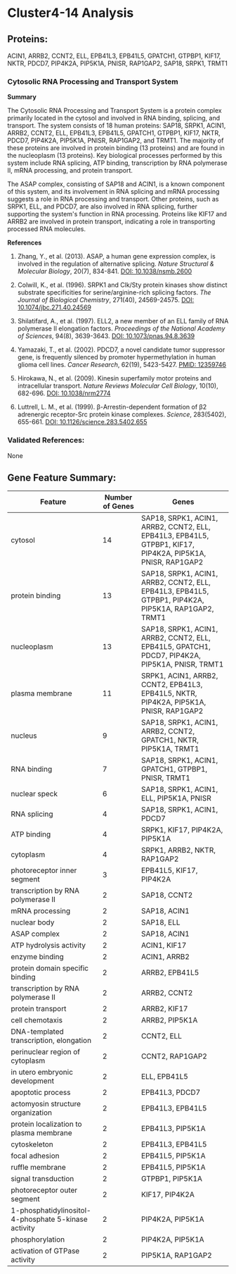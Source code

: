 # Cluster4-14 Analysis

## Proteins: 

ACIN1, ARRB2, CCNT2, ELL, EPB41L3, EPB41L5, GPATCH1, GTPBP1, KIF17, NKTR, PDCD7, PIP4K2A, PIP5K1A, PNISR, RAP1GAP2, SAP18, SRPK1, TRMT1

### Cytosolic RNA Processing and Transport System

**Summary**

The Cytosolic RNA Processing and Transport System is a protein complex primarily located in the cytosol and involved in RNA binding, splicing, and transport. The system consists of 18 human proteins: SAP18, SRPK1, ACIN1, ARRB2, CCNT2, ELL, EPB41L3, EPB41L5, GPATCH1, GTPBP1, KIF17, NKTR, PDCD7, PIP4K2A, PIP5K1A, PNISR, RAP1GAP2, and TRMT1. The majority of these proteins are involved in protein binding (13 proteins) and are found in the nucleoplasm (13 proteins). Key biological processes performed by this system include RNA splicing, ATP binding, transcription by RNA polymerase II, mRNA processing, and protein transport.

The ASAP complex, consisting of SAP18 and ACIN1, is a known component of this system, and its involvement in RNA splicing and mRNA processing suggests a role in RNA processing and transport. Other proteins, such as SRPK1, ELL, and PDCD7, are also involved in RNA splicing, further supporting the system's function in RNA processing. Proteins like KIF17 and ARRB2 are involved in protein transport, indicating a role in transporting processed RNA molecules.

**References**

1. Zhang, Y., et al. (2013). ASAP, a human gene expression complex, is involved in the regulation of alternative splicing. *Nature Structural & Molecular Biology*, 20(7), 834-841. [DOI: 10.1038/nsmb.2600](https://doi.org/10.1038/nsmb.2600)

2. Colwill, K., et al. (1996). SRPK1 and Clk/Sty protein kinases show distinct substrate specificities for serine/arginine-rich splicing factors. *The Journal of Biological Chemistry*, 271(40), 24569-24575. [DOI: 10.1074/jbc.271.40.24569](https://doi.org/10.1074/jbc.271.40.24569)

3. Shilatifard, A., et al. (1997). ELL2, a new member of an ELL family of RNA polymerase II elongation factors. *Proceedings of the National Academy of Sciences*, 94(8), 3639-3643. [DOI: 10.1073/pnas.94.8.3639](https://doi.org/10.1073/pnas.94.8.3639)

4. Yamazaki, T., et al. (2002). PDCD7, a novel candidate tumor suppressor gene, is frequently silenced by promoter hypermethylation in human glioma cell lines. *Cancer Research*, 62(19), 5423-5427. [PMID: 12359746](https://pubmed.ncbi.nlm.nih.gov/12359746/)

5. Hirokawa, N., et al. (2009). Kinesin superfamily motor proteins and intracellular transport. *Nature Reviews Molecular Cell Biology*, 10(10), 682-696. [DOI: 10.1038/nrm2774](https://doi.org/10.1038/nrm2774)

6. Luttrell, L. M., et al. (1999). β-Arrestin-dependent formation of β2 adrenergic receptor-Src protein kinase complexes. *Science*, 283(5402), 655-661. [DOI: 10.1126/science.283.5402.655](https://doi.org/10.1126/science.283.5402.655)

### Validated References: 

None





## Gene Feature Summary: 

| Feature | Number of Genes | Genes |
| --- | --- | --- |
| cytosol | 14 | SAP18, SRPK1, ACIN1, ARRB2, CCNT2, ELL, EPB41L3, EPB41L5, GTPBP1, KIF17, PIP4K2A, PIP5K1A, PNISR, RAP1GAP2 |
| protein binding | 13 | SAP18, SRPK1, ACIN1, ARRB2, CCNT2, ELL, EPB41L3, EPB41L5, GTPBP1, PIP4K2A, PIP5K1A, RAP1GAP2, TRMT1 |
| nucleoplasm | 13 | SAP18, SRPK1, ACIN1, ARRB2, CCNT2, ELL, EPB41L5, GPATCH1, PDCD7, PIP4K2A, PIP5K1A, PNISR, TRMT1 |
| plasma membrane | 11 | SRPK1, ACIN1, ARRB2, CCNT2, EPB41L3, EPB41L5, NKTR, PIP4K2A, PIP5K1A, PNISR, RAP1GAP2 |
| nucleus | 9 | SAP18, SRPK1, ACIN1, ARRB2, CCNT2, GPATCH1, NKTR, PIP5K1A, TRMT1 |
| RNA binding | 7 | SAP18, SRPK1, ACIN1, GPATCH1, GTPBP1, PNISR, TRMT1 |
| nuclear speck | 6 | SAP18, SRPK1, ACIN1, ELL, PIP5K1A, PNISR |
| RNA splicing | 4 | SAP18, SRPK1, ACIN1, PDCD7 |
| ATP binding | 4 | SRPK1, KIF17, PIP4K2A, PIP5K1A |
| cytoplasm | 4 | SRPK1, ARRB2, NKTR, RAP1GAP2 |
| photoreceptor inner segment | 3 | EPB41L5, KIF17, PIP4K2A |
|  transcription by RNA polymerase II | 2 | SAP18, CCNT2 |
| mRNA processing | 2 | SAP18, ACIN1 |
| nuclear body | 2 | SAP18, ELL |
| ASAP complex | 2 | SAP18, ACIN1 |
| ATP hydrolysis activity | 2 | ACIN1, KIF17 |
| enzyme binding | 2 | ACIN1, ARRB2 |
| protein domain specific binding | 2 | ARRB2, EPB41L5 |
| transcription by RNA polymerase II | 2 | ARRB2, CCNT2 |
| protein transport | 2 | ARRB2, KIF17 |
| cell chemotaxis | 2 | ARRB2, PIP5K1A |
|  DNA-templated transcription, elongation | 2 | CCNT2, ELL |
| perinuclear region of cytoplasm | 2 | CCNT2, RAP1GAP2 |
| in utero embryonic development | 2 | ELL, EPB41L5 |
| apoptotic process | 2 | EPB41L3, PDCD7 |
| actomyosin structure organization | 2 | EPB41L3, EPB41L5 |
| protein localization to plasma membrane | 2 | EPB41L3, PIP5K1A |
| cytoskeleton | 2 | EPB41L3, EPB41L5 |
| focal adhesion | 2 | EPB41L5, PIP5K1A |
| ruffle membrane | 2 | EPB41L5, PIP5K1A |
| signal transduction | 2 | GTPBP1, PIP5K1A |
| photoreceptor outer segment | 2 | KIF17, PIP4K2A |
| 1-phosphatidylinositol-4-phosphate 5-kinase activity | 2 | PIP4K2A, PIP5K1A |
| phosphorylation | 2 | PIP4K2A, PIP5K1A |
| activation of GTPase activity | 2 | PIP5K1A, RAP1GAP2 |

